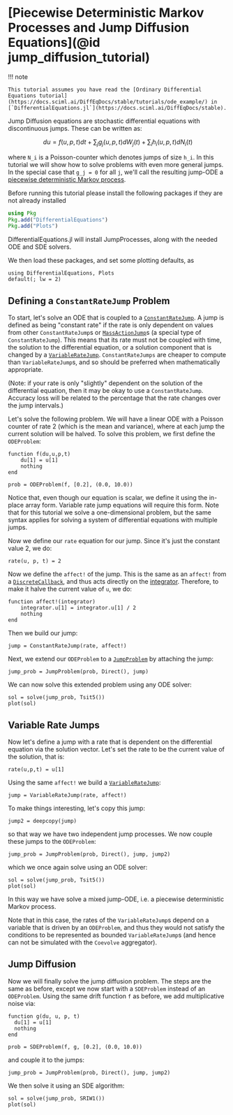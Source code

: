 # [Piecewise Deterministic Markov Processes and Jump Diffusion Equations](@id jump_diffusion_tutorial)

!!! note

    This tutorial assumes you have read the [Ordinary Differential Equations tutorial](https://docs.sciml.ai/DiffEqDocs/stable/tutorials/ode_example/) in [`DifferentialEquations.jl`](https://docs.sciml.ai/DiffEqDocs/stable).

Jump Diffusion equations are stochastic differential equations with discontinuous
jumps. These can be written as:

```math
du = f(u,p,t)dt + \sum_{j}g_j(u,p,t)dW_j(t) + \sum_{i}h_i(u,p,t)dN_i(t)
```
where ``N_i`` is a Poisson-counter which denotes jumps of size ``h_i``. In this
tutorial we will show how to solve problems with even more general jumps. In the
special case that ``g_j = 0`` for all ``j``, we'll call the resulting jump-ODE a
[piecewise deterministic Markov
process](https://en.wikipedia.org/wiki/Piecewise-deterministic_Markov_process).

Before running this tutorial please install the following packages if they are
not already installed
```julia
using Pkg
Pkg.add("DifferentialEquations")
Pkg.add("Plots")
```
DifferentialEquations.jl will install JumpProcesses, along with the needed ODE and
SDE solvers.

We then load these packages, and set some plotting defaults, as
```@example tut3
using DifferentialEquations, Plots
default(; lw = 2)
```

## Defining a `ConstantRateJump` Problem
To start, let's solve an ODE that is coupled to a [`ConstantRateJump`](@ref). A
jump is defined as being "constant rate" if the rate is only dependent on values
from other `ConstantRateJump`s or [`MassActionJump`](@ref)s (a special type of
`ConstantRateJump`). This means that its rate must not be coupled with time, the
solution to the differential equation, or a solution component that is changed
by a [`VariableRateJump`](@ref). `ConstantRateJumps` are cheaper to compute than
`VariableRateJump`s, and so should be preferred when mathematically appropriate.

(Note: if your rate is only "slightly" dependent on the solution of the differential
equation, then it may be okay to use a `ConstantRateJump`. Accuracy loss will be
related to the percentage that the rate changes over the jump intervals.)

Let's solve the following problem. We will have a linear ODE with a Poisson counter
of rate 2 (which is the mean and variance), where at each jump the current solution
will be halved. To solve this problem, we first define the `ODEProblem`:
```@example tut3
function f(du,u,p,t)
    du[1] = u[1]
    nothing
end

prob = ODEProblem(f, [0.2], (0.0, 10.0))
```
Notice that, even though our equation is scalar, we define it using the in-place
array form. Variable rate jump equations will require this form. Note that for
this tutorial we solve a one-dimensional problem, but the same syntax applies
for solving a system of differential equations with multiple jumps.

Now we define our `rate` equation for our jump. Since it's just the constant
value 2, we do:
```@example tut3
rate(u, p, t) = 2
```
Now we define the `affect!` of the jump. This is the same as an `affect!` from a
[`DiscreteCallback`](https://docs.sciml.ai/DiffEqDocs/stable/features/callback_functions/),
and thus acts directly on the
[integrator](https://docs.sciml.ai/DiffEqDocs/stable/basics/integrator/).
Therefore, to make it halve the current value of `u`, we do:
```@example tut3
function affect!(integrator)
    integrator.u[1] = integrator.u[1] / 2
    nothing
end
```
Then we build our jump:
```@example tut3
jump = ConstantRateJump(rate, affect!)
```
Next, we extend our `ODEProblem` to a [`JumpProblem`](@ref) by attaching the
jump:
```@example tut3
jump_prob = JumpProblem(prob, Direct(), jump)
```
We can now solve this extended problem using any ODE solver:
```@example tut3
sol = solve(jump_prob, Tsit5())
plot(sol)
```

## Variable Rate Jumps
Now let's define a jump with a rate that is dependent on the differential
equation via the solution vector. Let's set the rate to be the current value of
the solution, that is:
```@example tut3
rate(u,p,t) = u[1]
```
Using the same `affect!` we build a [`VariableRateJump`](@ref):
```@example tut3
jump = VariableRateJump(rate, affect!)
```
To make things interesting, let's copy this jump:
```@example tut3
jump2 = deepcopy(jump)
```
so that way we have two independent jump processes. We now couple these jumps
to the `ODEProblem`:
```@example tut3
jump_prob = JumpProblem(prob, Direct(), jump, jump2)
```
which we once again solve using an ODE solver:
```@example tut3
sol = solve(jump_prob, Tsit5())
plot(sol)
```
In this way we have solve a mixed jump-ODE, i.e. a piecewise deterministic
Markov process.

Note that in this case, the rates of the `VariableRateJump`s depend on a
variable that is driven by an `ODEProblem`, and thus they would not satisfy the
conditions to be represented as bounded `VariableRateJump`s (and hence can not
be simulated with the `Coevolve` aggregator).


## Jump Diffusion
Now we will finally solve the jump diffusion problem. The steps are the same
as before, except we now start with a `SDEProblem` instead of an `ODEProblem`.
Using the same drift function `f` as before, we add multiplicative noise via:
```@example tut3
function g(du, u, p, t)
  du[1] = u[1]
  nothing
end

prob = SDEProblem(f, g, [0.2], (0.0, 10.0))
```
and couple it to the jumps:
```@example tut3
jump_prob = JumpProblem(prob, Direct(), jump, jump2)
```
We then solve it using an SDE algorithm:
```@example tut3
sol = solve(jump_prob, SRIW1())
plot(sol)
```
